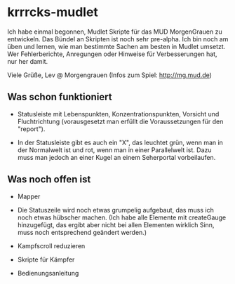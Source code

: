 krrrcks-mudlet
==============

Ich habe einmal begonnen, Mudlet Skripte für das MUD MorgenGrauen zu
entwickeln. Das Bündel an Skripten ist noch sehr pre-alpha. Ich bin
noch am üben und lernen, wie man bestimmte Sachen am besten in Mudlet
umsetzt. Wer Fehlerberichte, Anregungen oder Hinweise für
Verbesserungen hat, nur her damit.

Viele Grüße, Lev @ Morgengrauen (Infos zum Spiel: http://mg.mud.de) 

Was schon funktioniert
----------------------

* Statusleiste mit Lebenspunkten, Konzentrationspunkten, Vorsicht und
  Fluchtrichtung (vorausgesetzt man erfüllt die Voraussetzungen für
  den "report").

* In der Statusleiste gibt es auch ein "X", das leuchtet grün, wenn
  man in der Normalwelt ist und rot, wenn man in einer Parallelwelt
  ist. Dazu muss man jedoch an einer Kugel an einem Seherportal
  vorbeilaufen.

Was noch offen ist
------------------

* Mapper

* Die Statuszeile wird noch etwas grumpelig aufgebaut, das muss ich
  noch etwas hübscher machen. (Ich habe alle Elemente mit createGauge
  hinzugefügt, das ergibt aber nicht bei allen Elementen wirklich
  Sinn, muss noch entsprechend geändert werden.)

* Kampfscroll reduzieren

* Skripte für Kämpfer

* Bedienungsanleitung 


